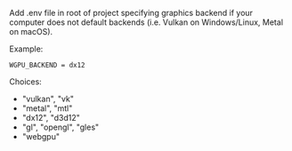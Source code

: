 Add .env file in root of project specifying graphics backend if your computer does not default backends (i.e. Vulkan on Windows/Linux, Metal on macOS).

Example:

```
WGPU_BACKEND = dx12
```

Choices:
- "vulkan", "vk"
- "metal", "mtl"
- "dx12", "d3d12"
- "gl", "opengl", "gles"
- "webgpu"
